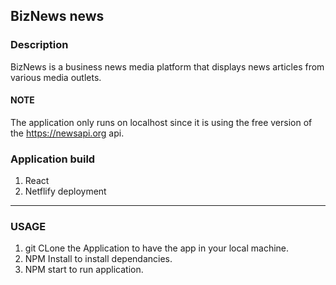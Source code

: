 ## BizNews news
### Description
BizNews is a business news media platform that displays news articles from various media outlets.

#### NOTE
The application only runs on localhost since it is using the free version of the https://newsapi.org api.

### Application build
1. React
2. Netflify deployment

<hr>

### USAGE
1. git CLone the Application to have the app in your local machine.
2. NPM Install to install dependancies.
3. NPM start to run application.

